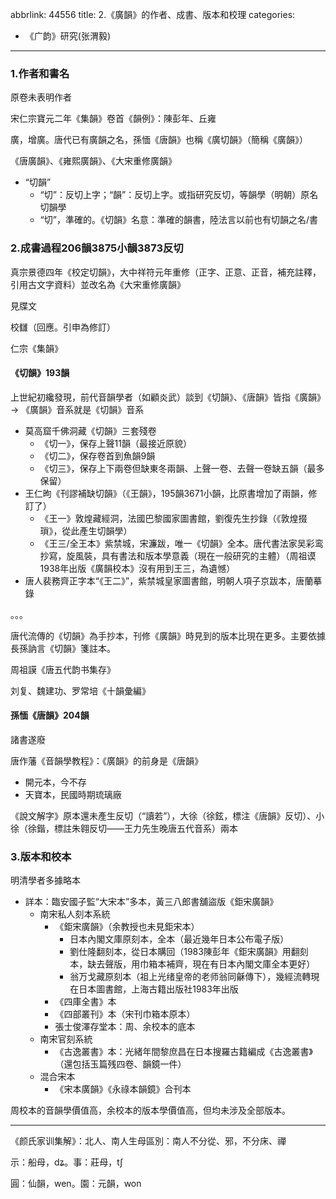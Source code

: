 abbrlink: 44556
title: 2.《廣韻》的作者、成書、版本和校理
categories:
  - 《广韵》研究(张渭毅)
---
### 1.作者和書名

原卷未表明作者

宋仁宗寶元二年《集韻》卷首《韻例》：陳彭年、丘雍

廣，增廣。唐代已有廣韻之名，孫愐《唐韻》也稱《廣切韻》（簡稱《廣韻》）

《唐廣韻》、《雍熙廣韻》、《大宋重修廣韻》

- “切韻”
	- “切”：反切上字；“韻”：反切上字。或指研究反切，等韻學（明朝）原名切韻學
	- “切”，準確的。《切韻》名意：準確的韻書，陸法言以前也有切韻之名/書

### 2.成書過程206韻3875小韻3873反切

真宗景德四年《校定切韻》，大中祥符元年重修（正字、正意、正音，補充註釋，引用古文字資料）並改名為《大宋重修廣韻》

見牒文

校讎（回應。引申為修訂）

仁宗《集韻》

#### 《切韻》193韻

上世紀初纔發現，前代音韻學者（如顧炎武）談到《切韻》、《唐韻》皆指《廣韻》 -> 《廣韻》音系就是《切韻》音系

- 莫高窟千佛洞藏《切韻》三套殘卷
	- 《切一》，保存上聲11韻（最接近原貌）
	- 《切二》，保存卷首到魚韻9韻
	- 《切三》，保存上下兩卷但缺東冬兩韻、上聲一卷、去聲一卷缺五韻（最多保留）
- 王仁昫《刊謬補缺切韻》（《王韻》，195韻3671小韻，比原書增加了兩韻，修訂了）
	- 《王一》敦煌藏經洞，法國巴黎國家圖書館，劉復先生抄錄（《敦煌掇瑣》，從此產生切韻學）
	- 《王三/全王本》紫禁城，宋濂跋，唯一《切韻》全本。唐代書法家吴彩鸾抄寫，旋風裝，具有書法和版本學意義（現在一般研究的主體）（周祖谟1938年出版《廣韻校本》沒有用到王三，為遺憾）
- 唐人裴務齊正字本“《王二》”，紫禁城皇家圖書館，明朝人項子京跋本，唐蘭摹錄

。。。

唐代流傳的《切韻》為手抄本，刊修《廣韻》時見到的版本比現在更多。主要依據長孫訥言《切韻》箋註本。

周祖謨《唐五代韵书集存》

刘复、魏建功、罗常培《十韻彙編》

#### 孫愐《唐韻》204韻

諸書遂廢

唐作藩《音韻學教程》：《廣韻》的前身是《唐韻》

- 開元本，今不存
- 天寶本，民國時期琉璃廠

《說文解字》原本還未產生反切（“讀若”），大徐（徐鉉，標注《唐韻》反切）、小徐（徐鍇，標註朱翱反切——王力先生晚唐五代音系）兩本

### 3.版本和校本

明清學者多據略本

- 詳本：臨安國子監“大宋本”多本，黃三八郎書舖盜版《鉅宋廣韻》
	- 南宋私人刻本系統
		- 《鉅宋廣韻》（余教授也未見鉅宋本）
			- 日本內閣文庫原刻本，全本（最近幾年日本公布電子版）
			- 劉仕隆翻刻本，從日本購回（1983陳彭年《鉅宋廣韻》用翻刻本，缺去聲版，用巾箱本補齊，現在有日本內閣文庫全本更好）
			- 翁万戈藏原刻本（祖上光绪皇帝的老师翁同龢傳下），幾經流轉現在日本圖書館，上海古籍出版社1983年出版
		- 《四庫全書》本
		- 《四部叢刊》本（宋刊巾箱本原本）
		- 張士俊澤存堂本：周、余校本的底本
	- 南宋官刻系統
		- 《古逸叢書》本：光緒年間黎庶昌在日本搜羅古籍編成《古逸叢書》（還包括玉篇残四卷、韻鏡一件）
	- 混合宋本
		- 《宋本廣韻》《永祿本韻鏡》合刊本

周校本的音韻學價值高，余校本的版本學價值高，但均未涉及全部版本。

***

《颜氏家训集解》：北人、南人生母區別：南人不分從、邪，不分床、禪

示：船母，dʑ。事：莊母，tʃ

圓：仙韻，wen。園：元韻，won

